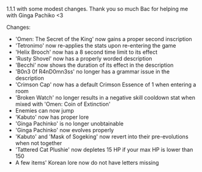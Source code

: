1.1.1 with some modest changes.
Thank you so much Bac for helping me with Ginga Pachiko <3

Changes:
- 'Omen: The Secret of the King' now gains a proper second inscription
- 'Tetronimo' now re-applies the stats upon re-entering the game
- 'Helix Brooch' now has a 8 second time limit to its effect
- 'Rusty Shovel' now has a properly worded description
- 'Becchi' now shows the duration of its effect in the description
- 'B0n3 0f R4nD0mn3ss' no longer has a grammar issue in the description
- 'Crimson Cap' now has a default Crimson Essence of 1 when entering a room
- 'Broken Watch' no longer results in a negative skill cooldown stat when mixed with 'Omen: Coin of Extinction'
- Enemies can now jump
- 'Kabuto' now has proper lore
- 'Ginga Pachinko' is no longer unobtainable
- 'Ginga Pachinko' now evolves properly
- 'Kabuto' and 'Mask of Sogeking' now revert into their pre-evolutions when not together
- 'Tattered Cat Plushie' now depletes 15 HP if your max HP is lower than 150
- A few items' Korean lore now do not have letters missing